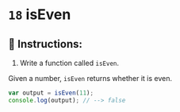 # `18` isEven

## 📝 Instructions:

1. Write a function called `isEven`.

Given a number, `isEven` returns whether it is even.

```Javascript
var output = isEven(11);
console.log(output); // --> false
```